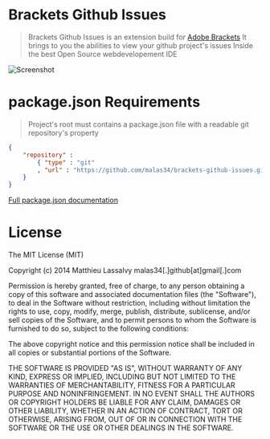 Brackets Github Issues
====

> Brackets Github Issues is an extension build for [Adobe Brackets](http://brackets.io)
> It brings to you the abilities to view your github project's issues
> Inside the best Open Source webdevelopement IDE

![Screenshot](https://github.com/malas34/brackets-github-issues/blob/master/screenshot.png)

package.json Requirements
====

> Project's root must contains a package.json file with a readable git repository's property

``` JSON
{
    "repository" :
        { "type" : "git"
        , "url" : "https://github.com/malas34/brackets-github-issues.git"
    }
}
```
[Full package.json documentation](https://www.npmjs.org/doc/files/package.json.html)

License
===
The MIT License (MIT)

Copyright (c) 2014 Matthieu Lassalvy malas34[.]github[at]gmail[.]com

Permission is hereby granted, free of charge, to any person obtaining a copy
of this software and associated documentation files (the "Software"), to deal
in the Software without restriction, including without limitation the rights
to use, copy, modify, merge, publish, distribute, sublicense, and/or sell
copies of the Software, and to permit persons to whom the Software is
furnished to do so, subject to the following conditions:

The above copyright notice and this permission notice shall be included in
all copies or substantial portions of the Software.

THE SOFTWARE IS PROVIDED "AS IS", WITHOUT WARRANTY OF ANY KIND, EXPRESS OR
IMPLIED, INCLUDING BUT NOT LIMITED TO THE WARRANTIES OF MERCHANTABILITY,
FITNESS FOR A PARTICULAR PURPOSE AND NONINFRINGEMENT. IN NO EVENT SHALL THE
AUTHORS OR COPYRIGHT HOLDERS BE LIABLE FOR ANY CLAIM, DAMAGES OR OTHER
LIABILITY, WHETHER IN AN ACTION OF CONTRACT, TORT OR OTHERWISE, ARISING FROM,
OUT OF OR IN CONNECTION WITH THE SOFTWARE OR THE USE OR OTHER DEALINGS IN
THE SOFTWARE.
